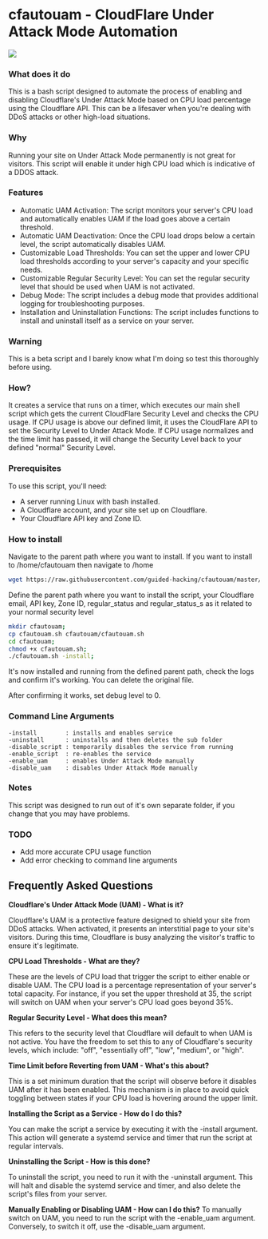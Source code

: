 # cfautouam - CloudFlare Under Attack Mode Automation

[![](https://img.youtube.com/vi/gVRgeELT2JU/0.jpg)](https://youtu.be/gVRgeELT2JU)

### What does it do
This is a bash script designed to automate the process of enabling and disabling Cloudflare's Under Attack Mode based on CPU load percentage using the Cloudflare API.  This can be a lifesaver when you're dealing with DDoS attacks or other high-load situations.

### Why
Running your site on Under Attack Mode permanently is not great for visitors.  This script will enable it under high CPU load which is indicative of a DDOS attack.

### Features
-   Automatic UAM Activation: The script monitors your server's CPU load and automatically enables UAM if the load goes above a certain threshold.
-   Automatic UAM Deactivation: Once the CPU load drops below a certain level, the script automatically disables UAM.
-   Customizable Load Thresholds: You can set the upper and lower CPU load thresholds according to your server's capacity and your specific needs.
-   Customizable Regular Security Level: You can set the regular security level that should be used when UAM is not activated.
-   Debug Mode: The script includes a debug mode that provides additional logging for troubleshooting purposes.
-   Installation and Uninstallation Functions: The script includes functions to install and uninstall itself as a service on your server.

### Warning
This is a beta script and I barely know what I'm doing so test this thoroughly before using.

### How?
It creates a service that runs on a timer, which executes our main shell script which gets the current CloudFlare Security Level and checks the CPU usage.  If CPU usage is above our defined limit, it uses the CloudFlare API to set the Security Level to Under Attack Mode.  If CPU usage normalizes and the time limit has passed, it will change the Security Level back to your defined "normal" Security Level.

### Prerequisites
To use this script, you'll need:

-   A server running Linux with bash installed.
-   A Cloudflare account, and your site set up on Cloudflare.
-   Your Cloudflare API key and Zone ID.

### How to install

Navigate to the parent path where you want to install.  If you want to install to
/home/cfautouam then navigate to /home

```bash
wget https://raw.githubusercontent.com/guided-hacking/cfautouam/master/cfautouam.sh;
```

Define the parent path where you want to install the script, your Cloudflare email, API key, Zone ID, regular_status and regular_status_s as it related to your normal security level

```bash
mkdir cfautouam;
cp cfautouam.sh cfautouam/cfautouam.sh
cd cfautouam;
chmod +x cfautouam.sh;
./cfautouam.sh -install;
```

It's now installed and running from the defined parent path, check the logs and confirm it's working.  You can delete the original file.

After confirming it works, set debug level to 0.


### Command Line Arguments
```
-install        : installs and enables service
-uninstall      : uninstalls and then deletes the sub folder
-disable_script : temporarily disables the service from running
-enable_script  : re-enables the service
-enable_uam     : enables Under Attack Mode manually
-disable_uam    : disables Under Attack Mode manually
```

### Notes
This script was designed to run out of it's own separate folder, if you change that you may have problems.

### TODO
* Add more accurate CPU usage function
* Add error checking to command line arguments

Frequently Asked Questions
--------------------------

**Cloudflare's Under Attack Mode (UAM) - What is it?**

Cloudflare's UAM is a protective feature designed to shield your site from DDoS attacks. When activated, it presents an interstitial page to your site's visitors. During this time, Cloudflare is busy analyzing the visitor's traffic to ensure it's legitimate.

**CPU Load Thresholds - What are they?**

These are the levels of CPU load that trigger the script to either enable or disable UAM. The CPU load is a percentage representation of your server's total capacity. For instance, if you set the upper threshold at 35, the script will switch on UAM when your server's CPU load goes beyond 35%.

**Regular Security Level - What does this mean?**

This refers to the security level that Cloudflare will default to when UAM is not active. You have the freedom to set this to any of Cloudflare's security levels, which include: "off", "essentially off", "low", "medium", or "high".

**Time Limit before Reverting from UAM - What's this about?**

This is a set minimum duration that the script will observe before it disables UAM after it has been enabled. This mechanism is in place to avoid quick toggling between states if your CPU load is hovering around the upper limit.

**Installing the Script as a Service - How do I do this?**

You can make the script a service by executing it with the -install argument. This action will generate a systemd service and timer that run the script at regular intervals.

**Uninstalling the Script - How is this done?**

To uninstall the script, you need to run it with the -uninstall argument. This will halt and disable the systemd service and timer, and also delete the script's files from your server.

**Manually Enabling or Disabling UAM - How can I do this?**
To manually switch on UAM, you need to run the script with the -enable_uam argument. Conversely, to switch it off, use the -disable_uam argument.
